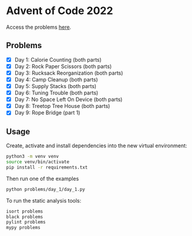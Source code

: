 # Advent of Code 2022

Access the problems [here](https://adventofcode.com/).

## Problems

- [x] Day 1: Calorie Counting (both parts)
- [x] Day 2: Rock Paper Scissors (both parts)
- [x] Day 3: Rucksack Reorganization (both parts)
- [x] Day 4: Camp Cleanup (both parts)
- [x] Day 5: Supply Stacks (both parts)
- [x] Day 6: Tuning Trouble (both parts)
- [x] Day 7: No Space Left On Device (both parts)
- [x] Day 8: Treetop Tree House (both parts)
- [x] Day 9: Rope Bridge (part 1)

## Usage

Create, activate and install dependencies into the new virtual environment:

```bash
python3 -m venv venv
source venv/bin/activate
pip install -r requirements.txt
```

Then run one of the examples

```bash
python problems/day_1/day_1.py
```

To run the static analysis tools:

```bash
isort problems
black problems
pylint problems
mypy problems
```